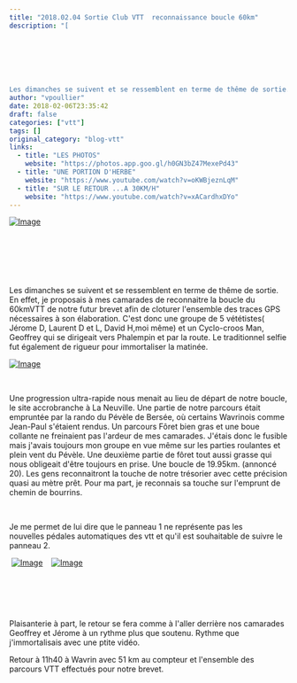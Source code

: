 ```yaml
---
title: "2018.02.04 Sortie Club VTT  reconnaissance boucle 60km"
description: "[

 

 

 

Les dimanches se suivent et se ressemblent en terme de thême de sortie. En effet, je proposais à mes camarades de reconnaitre la boucle du 60kmVTT de notre futur brevet afin de cloturer l'ensemble des traces GPS nécessaires à son élaboration. C'est donc une groupe de 5 vététistes( Jérome D, Laurent D et L, David H,moi même) et un Cyclo-croos Man, Geoffrey qui se dirigeait vers Phalempin et par la route. Le traditionnel selfie fut également de rigueur pour immortaliser la matinée."
author: "vpoullier"
date: 2018-02-06T23:35:42
draft: false
categories: ["vtt"]
tags: []
original_category: "blog-vtt"
links:
  - title: "LES PHOTOS"
    website: "https://photos.app.goo.gl/h0GN3bZ47MexePd43"
  - title: "UNE PORTION D'HERBE"
    website: "https://www.youtube.com/watch?v=oKWBjeznLqM"
  - title: "SUR LE RETOUR ...A 30KM/H"
    website: "https://www.youtube.com/watch?v=xACardhxDYo"
---
```


[![Image](https://lh3.googleusercontent.com/ZJg8oMw6nKiklM7GI6N_Hkd2D-mC5ZDceTtInCtHQm36uEy7C-NFJaU6tgBU6i1slX5fjn7svJoioXObAAQMDWzaNctTdfC5WmuqMQryB9UvYhR5y2NkS8lwZDWnr3JzCiHIIVBixzjHzdbTgRJY5paqCR7kmjRdo3--aKo865NtlBibjSq4D-pnq5Ou1MyFPAqOj6yRbxHGibdF9PzpXc018e30gj7r0xeJuqdjY7NhUjl76Wyp5H6JE6d8CHMOtEDhqe6noqUxMjNvKVJ_Ipm-TLPmWlEEnNmnGQzv7N4YHsOe4W7-VcMVlr8utT3ikDhaleUPTtEdDXXIAEo6rKZFhvCskHqAjaoox6p-ZrAMJVQJWwSZbxLlzo70R0kwJdTPLwO-vAtAQLbgRlq0qdW0IOQ5zTXKLbq7bBx_XLufDzbnK0D7wMeq2JplQ7qldPXzoTIx1cksoK7joqVQZiomMhahScvxdK7M75n3nQAlmg4WsNTwJi0BFT8dOucMq78yue5Kd2HkgT2CwDXT1O15d8l9vhk2RZiVF6VG6n4yWTsoSIVJeSIYtkwLdzuRANuKS-VcpbTJIRC_09Cm94EcBZgqwOH_wz_MYCr-uoEyIzR-0pw4TxjvqgyQGXM-KdwMbWjKyzJG-Vl3cvyYIj7kwvKr-wVPYA=w1092-h819-no)](https://lh3.googleusercontent.com/ZJg8oMw6nKiklM7GI6N_Hkd2D-mC5ZDceTtInCtHQm36uEy7C-NFJaU6tgBU6i1slX5fjn7svJoioXObAAQMDWzaNctTdfC5WmuqMQryB9UvYhR5y2NkS8lwZDWnr3JzCiHIIVBixzjHzdbTgRJY5paqCR7kmjRdo3--aKo865NtlBibjSq4D-pnq5Ou1MyFPAqOj6yRbxHGibdF9PzpXc018e30gj7r0xeJuqdjY7NhUjl76Wyp5H6JE6d8CHMOtEDhqe6noqUxMjNvKVJ_Ipm-TLPmWlEEnNmnGQzv7N4YHsOe4W7-VcMVlr8utT3ikDhaleUPTtEdDXXIAEo6rKZFhvCskHqAjaoox6p-ZrAMJVQJWwSZbxLlzo70R0kwJdTPLwO-vAtAQLbgRlq0qdW0IOQ5zTXKLbq7bBx_XLufDzbnK0D7wMeq2JplQ7qldPXzoTIx1cksoK7joqVQZiomMhahScvxdK7M75n3nQAlmg4WsNTwJi0BFT8dOucMq78yue5Kd2HkgT2CwDXT1O15d8l9vhk2RZiVF6VG6n4yWTsoSIVJeSIYtkwLdzuRANuKS-VcpbTJIRC_09Cm94EcBZgqwOH_wz_MYCr-uoEyIzR-0pw4TxjvqgyQGXM-KdwMbWjKyzJG-Vl3cvyYIj7kwvKr-wVPYA=w1092-h819-no)

&nbsp;

&nbsp;

&nbsp;

Les dimanches se suivent et se ressemblent en terme de thême de sortie. En effet, je proposais à mes camarades de reconnaitre la boucle du 60kmVTT de notre futur brevet afin de cloturer l'ensemble des traces GPS nécessaires à son élaboration. C'est donc une groupe de 5 vététistes( Jérome D, Laurent D et L, David H,moi même) et un Cyclo-croos Man, Geoffrey qui se dirigeait vers Phalempin et par la route.&nbsp;Le traditionnel selfie fut également de rigueur pour immortaliser la matinée.

<!--more-->

[![Image](https://lh3.googleusercontent.com/xG_1Sogrwbbz_eIGTsE8Tp8vM81I1M673hYH0Ttp37uUULFVXqBFzZe_9oF6m3EITuOUOJlqRY2f-rJ7wemye5UW4y9kaKYi1RqttpdtEX70RaRGmXGth084tXC5t6xGOncwPt-jZEK1ikgMrdG3JEA3mQh0tj6GV7GnzIXofzKT2r_WtvYO3xmNBwz21s0qh3je4xLNtV9xW7FQigd2i7t0mbAtKuKbWvCVjLefI517f0fjlbVFyGE-awB65rRcgoBNWSKZwwO7Aw4caBQqABLq2jktrVWD1GQBNGIK-m9SHMFSiMs0tuIvcWdHxGzvzYleuU2Mm4Sp0y1tWQurfaDNzQgMrKFkLSrVtVS3Kn55bWaz4uux0MC0xNK8p13JeUwx23fvtzPxQSMPEyQyXygNDA2vwIZk-myAAfzpzb9WuV2d0LTzQQWj06LdPp2zFceGs3nJ33-4XJYlWU3HqFg5lsDMMPThB4tUOMBa1lqCVkKzlN9ngAFjJu5bYtiRf67fHkqzOWrFfWABPtLwRikYbULsQageK64qIwDujvU4E0-EKUIFUZQHcCHMlt7RkmPDBWy2qoG0TG_N-uM7j73ADbly_BHhVvu6OGIS=w718-h404-no)](https://lh3.googleusercontent.com/xG_1Sogrwbbz_eIGTsE8Tp8vM81I1M673hYH0Ttp37uUULFVXqBFzZe_9oF6m3EITuOUOJlqRY2f-rJ7wemye5UW4y9kaKYi1RqttpdtEX70RaRGmXGth084tXC5t6xGOncwPt-jZEK1ikgMrdG3JEA3mQh0tj6GV7GnzIXofzKT2r_WtvYO3xmNBwz21s0qh3je4xLNtV9xW7FQigd2i7t0mbAtKuKbWvCVjLefI517f0fjlbVFyGE-awB65rRcgoBNWSKZwwO7Aw4caBQqABLq2jktrVWD1GQBNGIK-m9SHMFSiMs0tuIvcWdHxGzvzYleuU2Mm4Sp0y1tWQurfaDNzQgMrKFkLSrVtVS3Kn55bWaz4uux0MC0xNK8p13JeUwx23fvtzPxQSMPEyQyXygNDA2vwIZk-myAAfzpzb9WuV2d0LTzQQWj06LdPp2zFceGs3nJ33-4XJYlWU3HqFg5lsDMMPThB4tUOMBa1lqCVkKzlN9ngAFjJu5bYtiRf67fHkqzOWrFfWABPtLwRikYbULsQageK64qIwDujvU4E0-EKUIFUZQHcCHMlt7RkmPDBWy2qoG0TG_N-uM7j73ADbly_BHhVvu6OGIS=w718-h404-no)

&nbsp;

Une progression ultra-rapide nous menait au lieu de départ de notre boucle, le site accrobranche à La Neuville. Une partie de notre parcours était empruntée par la rando du Pévèle de Bersée, où certains Wavrinois comme Jean-Paul s'étaient rendus. Un parcours Fôret bien gras et une boue collante ne freinaient pas l'ardeur de mes camarades. J'étais donc le fusible mais j'avais toujours mon groupe en vue même sur les parties roulantes et plein vent du Pévèle. Une deuxième partie de fôret tout aussi grasse qui nous obligeait d'être toujours en prise.&nbsp;Une boucle de 19.95km. (annoncé 20). Les gens reconnaitront la touche de notre trésorier avec cette précision quasi au mètre prêt. Pour ma part, je reconnais sa touche sur l'emprunt de chemin de bourrins.

&nbsp;

Je me permet de lui dire que le panneau 1 ne représente pas les nouvelles&nbsp;pédales automatiques des vtt et qu'il est souhaitable de suivre le panneau 2.

&nbsp;[![Image](https://encrypted-tbn0.gstatic.com/images?q=tbn:ANd9GcSk-zNQNxCq9YgbzNdEsYXo0ML2LVuzhGaibSW75MISUcPuaWcx)](https://encrypted-tbn0.gstatic.com/images?q=tbn:ANd9GcSk-zNQNxCq9YgbzNdEsYXo0ML2LVuzhGaibSW75MISUcPuaWcx)&nbsp; &nbsp; [![Image](https://encrypted-tbn0.gstatic.com/images?q=tbn:ANd9GcQulyzRdTluFrnAzsETKney0ZWmtr5X5nA3tu52KL3bAb1-OINo)](https://encrypted-tbn0.gstatic.com/images?q=tbn:ANd9GcQulyzRdTluFrnAzsETKney0ZWmtr5X5nA3tu52KL3bAb1-OINo)&nbsp;&nbsp;&nbsp; &nbsp; &nbsp; &nbsp; &nbsp; &nbsp; &nbsp; &nbsp; &nbsp; &nbsp; &nbsp; &nbsp; &nbsp; &nbsp; &nbsp; &nbsp; &nbsp; &nbsp; &nbsp; &nbsp; &nbsp; &nbsp; &nbsp; &nbsp; &nbsp; &nbsp; &nbsp; &nbsp; &nbsp; &nbsp; &nbsp; &nbsp; &nbsp; &nbsp; &nbsp; &nbsp; &nbsp; &nbsp; &nbsp; &nbsp; &nbsp; &nbsp; &nbsp; &nbsp; &nbsp; &nbsp; &nbsp; &nbsp; &nbsp; &nbsp; &nbsp; &nbsp; &nbsp; &nbsp; &nbsp; &nbsp; &nbsp; &nbsp; &nbsp; &nbsp; &nbsp; &nbsp; &nbsp; &nbsp; &nbsp; &nbsp; &nbsp; &nbsp; &nbsp; &nbsp;

&nbsp;

&nbsp;

Plaisanterie à part, le retour se fera comme à l'aller derrière nos camarades Geoffrey et Jérome à un rythme plus que soutenu. Rythme que j'immortalisais avec une ptite vidéo.

Retour à 11h40 à Wavrin avec 51 km au compteur et l'ensemble des parcours VTT effectués pour notre brevet.

&nbsp;